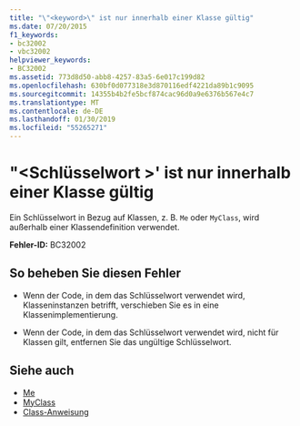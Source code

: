 ```yaml
---
title: "\"<keyword>\" ist nur innerhalb einer Klasse gültig"
ms.date: 07/20/2015
f1_keywords:
- bc32002
- vbc32002
helpviewer_keywords:
- BC32002
ms.assetid: 773d8d50-abb8-4257-83a5-6e017c199d82
ms.openlocfilehash: 630bf0d077318e3d870116edf4221da89b1c9095
ms.sourcegitcommit: 14355b4b2fe5bcf874cac96d0a9e6376b567e4c7
ms.translationtype: MT
ms.contentlocale: de-DE
ms.lasthandoff: 01/30/2019
ms.locfileid: "55265271"
---
```

# <a name="keyword-is-valid-only-within-a-class"></a>"\<Schlüsselwort >' ist nur innerhalb einer Klasse gültig
Ein Schlüsselwort in Bezug auf Klassen, z. B. `Me` oder `MyClass`, wird außerhalb einer Klassendefinition verwendet.  
  
 **Fehler-ID:** BC32002  
  
## <a name="to-correct-this-error"></a>So beheben Sie diesen Fehler  
  
-   Wenn der Code, in dem das Schlüsselwort verwendet wird, Klasseninstanzen betrifft, verschieben Sie es in eine Klassenimplementierung.  
  
-   Wenn der Code, in dem das Schlüsselwort verwendet wird, nicht für Klassen gilt, entfernen Sie das ungültige Schlüsselwort.  
  
## <a name="see-also"></a>Siehe auch
- [Me](~/docs/visual-basic/programming-guide/program-structure/me-my-mybase-and-myclass.md#me)
- [MyClass](~/docs/visual-basic/programming-guide/program-structure/me-my-mybase-and-myclass.md#myclass)
- [Class-Anweisung](../../visual-basic/language-reference/statements/class-statement.md)

